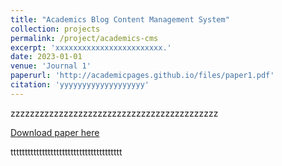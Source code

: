 ```yaml
---
title: "Academics Blog Content Management System"
collection: projects
permalink: /project/academics-cms
excerpt: 'xxxxxxxxxxxxxxxxxxxxxxxx.'
date: 2023-01-01
venue: 'Journal 1'
paperurl: 'http://academicpages.github.io/files/paper1.pdf'
citation: 'yyyyyyyyyyyyyyyyyyy'
---
```

zzzzzzzzzzzzzzzzzzzzzzzzzzzzzzzzzzzzzzzzzzz

[Download paper here](http://academicpages.github.io/files/paper1.pdf)

ttttttttttttttttttttttttttttttttttttttt